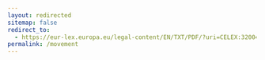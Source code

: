```yaml
---
layout: redirected
sitemap: false
redirect_to:
  - https://eur-lex.europa.eu/legal-content/EN/TXT/PDF/?uri=CELEX:32004L0038
permalink: /movement
---
```

